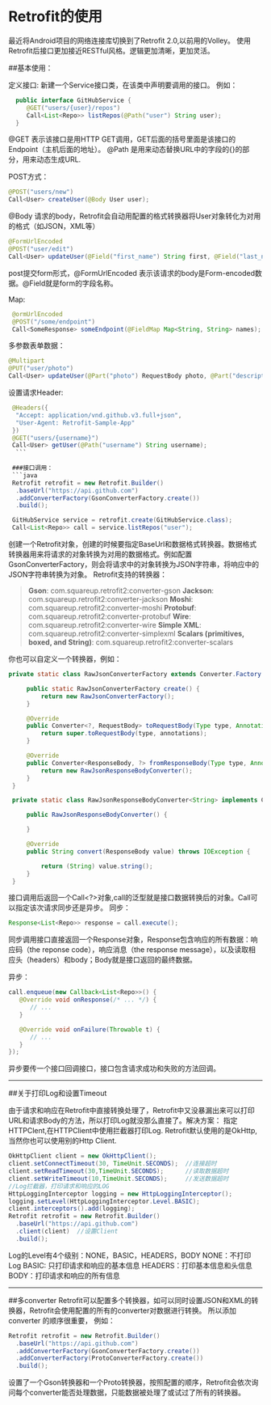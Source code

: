 # Retrofit的使用

最近将Android项目的网络连接库切换到了Retrofit 2.0,以前用的Volley。
使用Retrofit后接口更加接近RESTful风格。逻辑更加清晰，更加灵活。

##基本使用：

定义接口:
  新建一个Service接口类，在该类中声明要调用的接口。
  例如：
  ```java
    public interface GitHubService {
       @GET("users/{user}/repos")
       Call<List<Repo>> listRepos(@Path("user") String user);
    }
  ```
   @GET 表示该接口是用HTTP GET调用，GET后面的括号里面是该接口的Endpoint（主机后面的地址）。
   @Path 是用来动态替换URL中的字段的{}的部分，用来动态生成URL.
   
   POST方式：
   
   ```java
   @POST("users/new")
   Call<User> createUser(@Body User user);
   ```
   @Body 请求的body，Retrofit会自动用配置的格式转换器将User对象转化为对用的格式（如JSON，XML等）
   
   ```java
   @FormUrlEncoded
   @POST("user/edit")
   Call<User> updateUser(@Field("first_name") String first, @Field("last_name") String last);
   ```
   post提交form形式，@FormUrlEncoded 表示该请求的body是Form-encoded数据。@Field就是form的字段名称。
   
  Map:
  ```java
   @ormUrlEncoded
   @POST("/some/endpoint")
   Call<SomeResponse> someEndpoint(@FieldMap Map<String, String> names);
   ```
   
   多参数表单数据：
   ```java
   @Multipart
   @PUT("user/photo")
   Call<User> updateUser(@Part("photo") RequestBody photo, @Part("description")   RequestBody description);
   ```
   设置请求Header:
  ```java
   @Headers({
    "Accept: application/vnd.github.v3.full+json",
    "User-Agent: Retrofit-Sample-App"
   })
   @GET("users/{username}")
   Call<User> getUser(@Path("username") String username);
    ```
    
   ###接口调用：
   ```java
   Retrofit retrofit = new Retrofit.Builder()
    .baseUrl("https://api.github.com")
    .addConverterFactory(GsonConverterFactory.create())
    .build();

   GitHubService service = retrofit.create(GitHubService.class);
   Call<List<Repo>> call = service.listRepos("user");
  ```
   
   创建一个Retrofit对象，创建的时候要指定BaseUrl和数据格式转换器。数据格式转换器用来将请求的对象转换为对用的数据格式。例如配置GsonConverterFactory，则会将请求中的对象转换为JSON字符串，将响应中的JSON字符串转换为对象。
   Retrofit支持的转换器：
   
  > **Gson**: com.squareup.retrofit2:converter-gson
  > **Jackson**: com.squareup.retrofit2:converter-jackson
  > **Moshi**: com.squareup.retrofit2:converter-moshi
  > **Protobuf**: com.squareup.retrofit2:converter-protobuf
  > **Wire**: com.squareup.retrofit2:converter-wire
  > **Simple XML**: com.squareup.retrofit2:converter-simplexml
  > **Scalars (primitives, boxed, and String)**: com.squareup.retrofit2:converter-scalars
   
   你也可以自定义一个转换器，例如：
   ```java
   private static class RawJsonConverterFactory extends Converter.Factory {

        public static RawJsonConverterFactory create() {
            return new RawJsonConverterFactory();
        }

        @Override
        public Converter<?, RequestBody> toRequestBody(Type type, Annotation[] annotations) {
            return super.toRequestBody(type, annotations);
        }

        @Override
        public Converter<ResponseBody, ?> fromResponseBody(Type type, Annotation[] annotations) {
            return new RawJsonResponseBodyConverter();
        }
    }

    private static class RawJsonResponseBodyConverter<String> implements Converter<ResponseBody, String> {

        public RawJsonResponseBodyConverter() {

        }

        @Override
        public String convert(ResponseBody value) throws IOException {

            return (String) value.string();
        }
    }
   ```
  接口调用后返回一个Call<?>对象,call的泛型就是接口数据转换后的对象。Call可以指定该次请求同步还是异步。
  同步：
  ```java
  Response<List<Repo>> response = call.execute();
  ```
  同步调用接口直接返回一个Response对象，Response包含响应的所有数据：响应码（the reponse code），响应消息（the response message），以及读取相应头（headers）和body；Body就是接口返回的最终数据。
  
  异步：
  
  ```java
  call.enqueue(new Callback<List<Repo>>() {
     @Override void onResponse(/* ... */) {
        // ...
     }

     @Override void onFailure(Throwable t) {
        // ...
     }
  });
 ```
 
  异步要传一个接口回调接口，接口包含请求成功和失败的方法回调。
  
  ------------
  ##关于打印Log和设置Timeout
  
  由于请求和响应在Retrofit中直接转换处理了，Retrofit中又没暴漏出来可以打印URL和请求Body的方法，所以打印Log就没那么直接了。解决方案：
  指定HTTPClent,在HTTPClient中使用拦截器打印Log.
  Retrofit默认使用的是OkHttp,当然你也可以使用别的Http Client.
  ```java
  OkHttpClient client = new OkHttpClient();
  client.setConnectTimeout(30, TimeUnit.SECONDS);  //连接超时
  client.setReadTimeout(30,TimeUnit.SECONDS);      //读取数据超时
  client.setWriteTimeout(10,TimeUnit.SECONDS);     //发送数据超时
  //Log拦截器，打印请求和响应的LOG
  HttpLoggingInterceptor logging = new HttpLoggingInterceptor();
  logging.setLevel(HttpLoggingInterceptor.Level.BASIC);
  client.interceptors().add(logging);
  Retrofit retrofit = new Retrofit.Builder()
    .baseUrl("https://api.github.com")
    .client(client)  //设置Client
    .build();
  ```
  Log的Level有4个级别：NONE，BASIC，HEADERS，BODY
  NONE：不打印Log
  BASIC: 只打印请求和响应的基本信息
  HEADERS：打印基本信息和头信息
  BODY：打印请求和响应的所有信息
  
  -------------------
  ##多converter
  Retrofit可以配置多个转换器，如可以同时设置JSON和XML的转换器，Retrofit会使用配置的所有的converter对数据进行转换。
  所以添加 converter 的顺序很重要，
  例如：
  ```java
  Retrofit retrofit = new Retrofit.Builder()
    .baseUrl("https://api.github.com")
    .addConverterFactory(GsonConverterFactory.create())
    .addConverterFactory(ProtoConverterFactory.create())
    .build();
  ```
  设置了一个Gson转换器和一个Proto转换器，按照配置的顺序，Retrofit会依次询问每个converter能否处理数据，只能数据被处理了或试过了所有的转换器。
